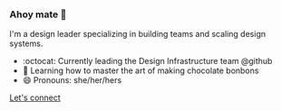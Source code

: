 ### Ahoy mate 👋

I'm a design leader specializing in building teams and scaling design systems.

- :octocat: Currently leading the Design Infrastructure team @github 
- 🍫 Learning how to master the art of making chocolate bonbons
- 😄 Pronouns: she/her/hers

[Let's connect](https://linkedin.com/rachelacohen)
